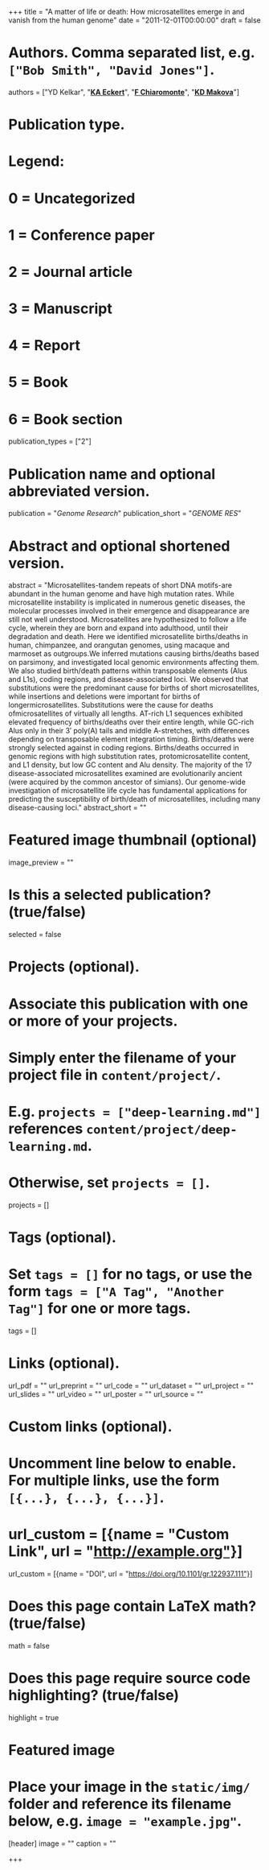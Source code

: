+++
title = "A matter of life or death: How microsatellites emerge in and vanish from the human genome"
date = "2011-12-01T00:00:00"
draft = false

# Authors. Comma separated list, e.g. `["Bob Smith", "David Jones"]`.
authors = ["YD Kelkar", "[__KA Eckert__](https://profiles.psu.edu/profiles/display/113435)", "[__F Chiaromonte__](http://sites.psu.edu/chiaromonte)", "[__KD Makova__](http://www.bx.psu.edu/makova_lab)"]

# Publication type.
# Legend:
# 0 = Uncategorized
# 1 = Conference paper
# 2 = Journal article
# 3 = Manuscript
# 4 = Report
# 5 = Book
# 6 = Book section
publication_types = ["2"]

# Publication name and optional abbreviated version.
publication = "_Genome Research_"
publication_short = "_GENOME RES_"

# Abstract and optional shortened version.
abstract = "Microsatellites-tandem repeats of short DNA motifs-are abundant in the human genome and have high mutation rates. While microsatellite instability is implicated in numerous genetic diseases, the molecular processes involved in their emergence and disappearance are still not well understood. Microsatellites are hypothesized to follow a life cycle, wherein they are born and expand into adulthood, until their degradation and death. Here we identified microsatellite births/deaths in human, chimpanzee, and orangutan genomes, using macaque and marmoset as outgroups.We inferred mutations causing births/deaths based on parsimony, and investigated local genomic environments affecting them. We also studied birth/death patterns within transposable elements (Alus and L1s), coding regions, and disease-associated loci. We observed that substitutions were the predominant cause for births of short microsatellites, while insertions and deletions were important for births of longermicrosatellites. Substitutions were the cause for deaths ofmicrosatellites of virtually all lengths. AT-rich L1 sequences exhibited elevated frequency of births/deaths over their entire length, while GC-rich Alus only in their 3′ poly(A) tails and middle A-stretches, with differences depending on transposable element integration timing. Births/deaths were strongly selected against in coding regions. Births/deaths occurred in genomic regions with high substitution rates, protomicrosatellite content, and L1 density, but low GC content and Alu density. The majority of the 17 disease-associated microsatellites examined are evolutionarily ancient (were acquired by the common ancestor of simians). Our genome-wide investigation of microsatellite life cycle has fundamental applications for predicting the susceptibility of birth/death of microsatellites, including many disease-causing loci."
abstract_short = ""

# Featured image thumbnail (optional)
image_preview = ""

# Is this a selected publication? (true/false)
selected = false

# Projects (optional).
#   Associate this publication with one or more of your projects.
#   Simply enter the filename of your project file in `content/project/`.
#   E.g. `projects = ["deep-learning.md"]` references `content/project/deep-learning.md`.
#   Otherwise, set `projects = []`.
projects = []

# Tags (optional).
#   Set `tags = []` for no tags, or use the form `tags = ["A Tag", "Another Tag"]` for one or more tags.
tags = []

# Links (optional).
url_pdf = ""
url_preprint = ""
url_code = ""
url_dataset = ""
url_project = ""
url_slides = ""
url_video = ""
url_poster = ""
url_source = ""

# Custom links (optional).
#   Uncomment line below to enable. For multiple links, use the form `[{...}, {...}, {...}]`.
# url_custom = [{name = "Custom Link", url = "http://example.org"}]
url_custom = [{name = "DOI", url = "https://doi.org/10.1101/gr.122937.111"}]

# Does this page contain LaTeX math? (true/false)
math = false

# Does this page require source code highlighting? (true/false)
highlight = true

# Featured image
# Place your image in the `static/img/` folder and reference its filename below, e.g. `image = "example.jpg"`.
[header]
image = ""
caption = ""

+++
